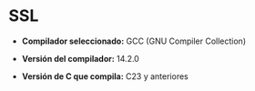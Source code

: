 # SSL

+ <p><b>Compilador seleccionado:</b> GCC (GNU Compiler Collection)</p>
* <p><b>Versión del compilador:</b> 14.2.0</p>
* <p><b>Versión de C que compila:</b> C23 y anteriores</p>
